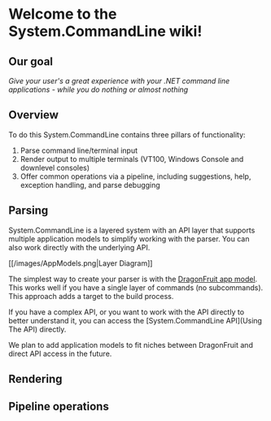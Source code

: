 # Welcome to the System.CommandLine wiki!

## Our goal

_Give your user's a great experience with your .NET command line applications - while you do nothing or almost nothing_

## Overview

To do this System.CommandLine contains three pillars of functionality: 

1. Parse command line/terminal input
2. Render output to multiple terminals (VT100, Windows Console and downlevel consoles)
3. Offer common operations via a pipeline, including suggestions, help, exception handling, and parse debugging

## Parsing

System.CommandLine is a layered system with an API layer that supports multiple application models to simplify working with the parser. You can also work directly with the underlying API. 

[[/images/AppModels.png|Layer Diagram]]

The simplest way to create your parser is with the [DragonFruit app model](DragonFruit). This works well if you have a single layer of commands (no subcommands). This approach adds a target to the build process. 

If you have a complex API, or you want to work with the API directly to better understand it, you can access the [System.CommandLine API](Using The API) directly. 

We plan to add application models to fit niches between DragonFruit and direct API access in the future.

## Rendering

## Pipeline operations
